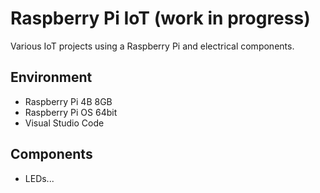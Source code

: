 # Raspberry Pi IoT (work in progress)
Various IoT projects using a Raspberry Pi and electrical components.

## Environment
- Raspberry Pi 4B 8GB
- Raspberry Pi OS 64bit
- Visual Studio Code

## Components
- LEDs...